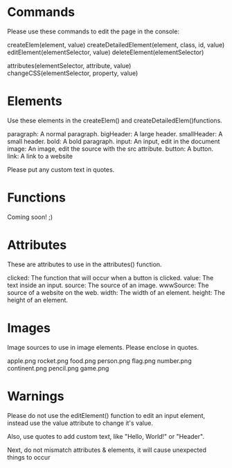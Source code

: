 # Commands

Please use these commands to edit the page in the console:

createElem(element, value)
createDetailedElement(element, class, id, value)
editElement(elementSelector, value)
deleteElement(elementSelector)

attributes(elementSelector, attribute, value)  
changeCSS(elementSelector, property, value)

# Elements

Use these elements in the createElem() and createDetailedElem()functions.

paragraph: A normal paragraph.
bigHeader: A large header.
smallHeader: A small header.
bold: A bold paragraph.
input: An input, edit in the document
image: An image, edit the source with the src attribute.
button: A button.
link: A link to a website

Please put any custom text in quotes.

# Functions 

Coming soon! ;)

# Attributes

These are attributes to use in the attributes() function.

clicked: The function that will occur when a button is clicked.
value: The text inside an input.
source: The source of an image.
wwwSource: The source of a website on the web.
width: The width of an element.
height: The height of an element.

# Images

Image sources to use in image elements. Please enclose in quotes.

apple.png
rocket.png
food.png
person.png
flag.png
number.png
continent.png
pencil.png
game.png

# Warnings

Please do not use the editElement() function to edit an input element, instead use the value attribute to change it's value.

Also, use quotes to add custom text, like "Hello, World!" or "Header".

Next, do not mismatch attributes & elements, it will cause unexpected things to occur